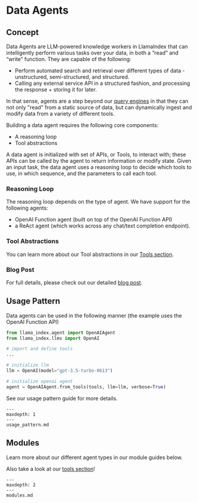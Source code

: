 # Data Agents

## Concept

Data Agents are LLM-powered knowledge workers in LlamaIndex that can intelligently perform various tasks over your data, in both a “read” and “write” function. They are capable of the following:

- Perform automated search and retrieval over different types of data - unstructured, semi-structured, and structured.
- Calling any external service API in a structured fashion, and processing the response + storing it for later.

In that sense, agents are a step beyond our [query engines](/core_modules/query_modules/query_engine/root.md) in that they can not only "read" from a static source of data, but can dynamically ingest and modify data from a variety of different tools.

Building a data agent requires the following core components:

- A reasoning loop
- Tool abstractions

A data agent is initialized with set of APIs, or Tools, to interact with; these APIs can be called by the agent to return information or modify state. Given an input task, the data agent uses a reasoning loop to decide which tools to use, in which sequence, and the parameters to call each tool.

### Reasoning Loop

The reasoning loop depends on the type of agent. We have support for the following agents:

- OpenAI Function agent (built on top of the OpenAI Function API)
- a ReAct agent (which works across any chat/text completion endpoint).

### Tool Abstractions

You can learn more about our Tool abstractions in our [Tools section](/core_modules/agent_modules/tools/root.md).

### Blog Post

For full details, please check out our detailed [blog post](https://medium.com/llamaindex-blog/data-agents-eed797d7972f).

## Usage Pattern

Data agents can be used in the following manner (the example uses the OpenAI Function API)

```python
from llama_index.agent import OpenAIAgent
from llama_index.llms import OpenAI

# import and define tools
...

# initialize llm
llm = OpenAI(model="gpt-3.5-turbo-0613")

# initialize openai agent
agent = OpenAIAgent.from_tools(tools, llm=llm, verbose=True)
```

See our usage pattern guide for more details.

```{toctree}
---
maxdepth: 1
---
usage_pattern.md
```

## Modules

Learn more about our different agent types in our module guides below.

Also take a look at our [tools section](/core_modules/agent_modules/tools/root.md)!

```{toctree}
---
maxdepth: 2
---
modules.md
```
